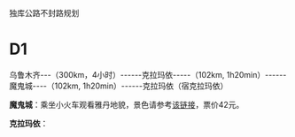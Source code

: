 独库公路不封路规划
# D1
乌鲁木齐---（300km，4小时）------克拉玛依-----（102km, 1h20min）------魔鬼城----（102km, 1h20min）------克拉玛依（宿克拉玛依）

**魔鬼城**：乘坐小火车观看雅丹地貌，景色请参考[该链接](https://www.mafengwo.cn/poi/222804.html)，票价42元。

**克拉玛依**：

